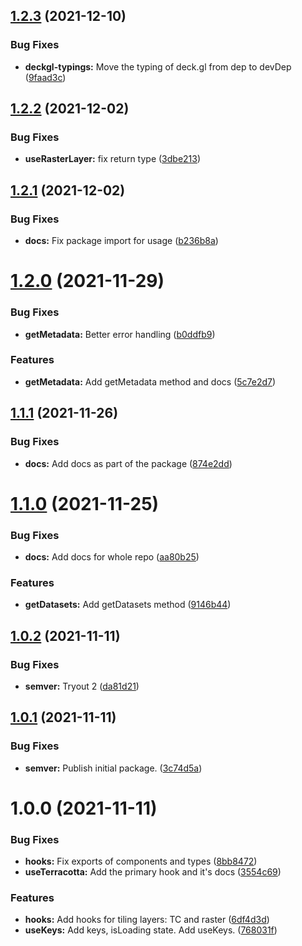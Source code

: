 ## [1.2.3](https://github.com/DHI-GRAS/terracotta-react/compare/v1.2.2...v1.2.3) (2021-12-10)


### Bug Fixes

* **deckgl-typings:** Move the typing of deck.gl from dep to devDep ([9faad3c](https://github.com/DHI-GRAS/terracotta-react/commit/9faad3c5fccbc9507b5518be1317ac8d676f2cbb))

## [1.2.2](https://github.com/DHI-GRAS/terracotta-react/compare/v1.2.1...v1.2.2) (2021-12-02)


### Bug Fixes

* **useRasterLayer:** fix return type ([3dbe213](https://github.com/DHI-GRAS/terracotta-react/commit/3dbe213ef20c10a0e44f2f760a190369d476a2bb))

## [1.2.1](https://github.com/DHI-GRAS/terracotta-react/compare/v1.2.0...v1.2.1) (2021-12-02)


### Bug Fixes

* **docs:** Fix package import for usage ([b236b8a](https://github.com/DHI-GRAS/terracotta-react/commit/b236b8abd3fc59b4bd96832f3aa7874080e0934f))

# [1.2.0](https://github.com/DHI-GRAS/terracotta-react/compare/v1.1.1...v1.2.0) (2021-11-29)


### Bug Fixes

* **getMetadata:** Better error handling ([b0ddfb9](https://github.com/DHI-GRAS/terracotta-react/commit/b0ddfb9e0f21e0268b5ab6735eacd49b96be749a))


### Features

* **getMetadata:** Add getMetadata method and docs ([5c7e2d7](https://github.com/DHI-GRAS/terracotta-react/commit/5c7e2d73b3ce783633353a957eaa15785f30f5b3))

## [1.1.1](https://github.com/DHI-GRAS/terracotta-react/compare/v1.1.0...v1.1.1) (2021-11-26)


### Bug Fixes

* **docs:** Add docs as part of the package ([874e2dd](https://github.com/DHI-GRAS/terracotta-react/commit/874e2ddb874354719a838279aebe02342258b9bf))

# [1.1.0](https://github.com/DHI-GRAS/terracotta-react/compare/v1.0.2...v1.1.0) (2021-11-25)


### Bug Fixes

* **docs:** Add docs for whole repo ([aa80b25](https://github.com/DHI-GRAS/terracotta-react/commit/aa80b253f294635813e14fb6e5492b185a655684))


### Features

* **getDatasets:** Add getDatasets method ([9146b44](https://github.com/DHI-GRAS/terracotta-react/commit/9146b446a396ace2785554c872ddd905ec19b693))

## [1.0.2](https://github.com/DHI-GRAS/terracotta-react/compare/v1.0.1...v1.0.2) (2021-11-11)


### Bug Fixes

* **semver:** Tryout 2 ([da81d21](https://github.com/DHI-GRAS/terracotta-react/commit/da81d21fd2d4b22871572651cf4d822635cd3103))

## [1.0.1](https://github.com/DHI-GRAS/terracotta-react/compare/v1.0.0...v1.0.1) (2021-11-11)


### Bug Fixes

* **semver:** Publish initial package. ([3c74d5a](https://github.com/DHI-GRAS/terracotta-react/commit/3c74d5ae87b5ab282bef30984b19905e0554f47a))

# 1.0.0 (2021-11-11)


### Bug Fixes

* **hooks:** Fix exports of components and types ([8bb8472](https://github.com/DHI-GRAS/terracotta-react/commit/8bb8472ccb12d74e3b2683293d1e018dd9c0b2a2))
* **useTerracotta:** Add the primary hook and it's docs ([3554c69](https://github.com/DHI-GRAS/terracotta-react/commit/3554c6986313222ef9139007678a8fa1749c8e05))


### Features

* **hooks:** Add hooks for tiling layers: TC and raster ([6df4d3d](https://github.com/DHI-GRAS/terracotta-react/commit/6df4d3d856f7833454389f86e69f9ecb38694f35))
* **useKeys:** Add keys, isLoading state. Add useKeys. ([768031f](https://github.com/DHI-GRAS/terracotta-react/commit/768031f1f8b47ccefa167326e7346ba3964d8a48))
